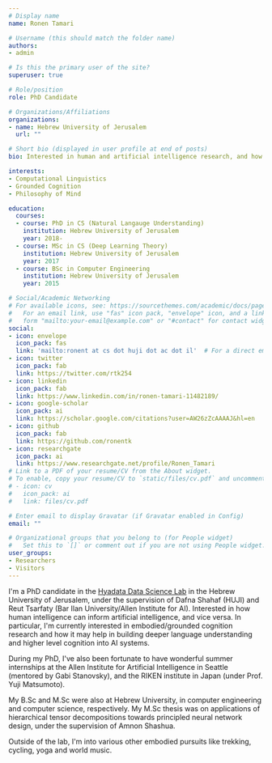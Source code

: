 ```yaml
---
# Display name
name: Ronen Tamari

# Username (this should match the folder name)
authors:
- admin

# Is this the primary user of the site?
superuser: true

# Role/position
role: PhD Candidate

# Organizations/Affiliations
organizations:
- name: Hebrew University of Jerusalem
  url: ""

# Short bio (displayed in user profile at end of posts)
bio: Interested in human and artificial intelligence research, and how we can better bridge between them.

interests:
- Computational Linguistics
- Grounded Cognition
- Philosophy of Mind

education:
  courses:
  - course: PhD in CS (Natural Langauge Understanding)
    institution: Hebrew University of Jerusalem
    year: 2018-
  - course: MSc in CS (Deep Learning Theory)
    institution: Hebrew University of Jerusalem
    year: 2017
  - course: BSc in Computer Engineering
    institution: Hebrew University of Jerusalem
    year: 2015

# Social/Academic Networking
# For available icons, see: https://sourcethemes.com/academic/docs/page-builder/#icons
#   For an email link, use "fas" icon pack, "envelope" icon, and a link in the
#   form "mailto:your-email@example.com" or "#contact" for contact widget.
social:
- icon: envelope
  icon_pack: fas
  link: 'mailto:ronent at cs dot huji dot ac dot il'  # For a direct email link, use "mailto:test@example.org".
- icon: twitter
  icon_pack: fab
  link: https://twitter.com/rtk254
- icon: linkedin
  icon_pack: fab
  link: https://www.linkedin.com/in/ronen-tamari-11482189/
- icon: google-scholar
  icon_pack: ai
  link: https://scholar.google.com/citations?user=AW26zZcAAAAJ&hl=en
- icon: github
  icon_pack: fab
  link: https://github.com/ronentk
- icon: researchgate
  icon_pack: ai
  link: https://www.researchgate.net/profile/Ronen_Tamari
# Link to a PDF of your resume/CV from the About widget.
# To enable, copy your resume/CV to `static/files/cv.pdf` and uncomment the lines below.
# - icon: cv
#   icon_pack: ai
#   link: files/cv.pdf

# Enter email to display Gravatar (if Gravatar enabled in Config)
email: ""

# Organizational groups that you belong to (for People widget)
#   Set this to `[]` or comment out if you are not using People widget.
user_groups:
- Researchers
- Visitors
---
```


I'm a PhD candidate in the [Hyadata Data Science Lab](http://www.hyadatalab.com/) in the Hebrew University of Jerusalem, under the supervision of Dafna Shahaf (HUJI) and Reut Tsarfaty (Bar Ilan University/Allen Institute for AI). Interested in how human intelligence can inform artificial intelligence, and vice versa. In particular, I'm currently interested in embodied/grounded cognition research and how it may help in building deeper language understanding and higher level cognition into AI systems.

During my PhD, I've also been fortunate to have wonderful summer internships at the Allen Institute for Artificial Intelligence in Seattle (mentored by Gabi Stanovsky), and the RIKEN institute in Japan (under Prof. Yuji Matsumoto).

My B.Sc and M.Sc were also at Hebrew University, in computer engineering and computer science, respectively. My M.Sc thesis was on applications of hierarchical tensor decompositions towards principled neural network design, under the supervision of Amnon Shashua.

Outside of the lab, I'm into various other embodied pursuits like trekking, cycling, yoga and world music.
